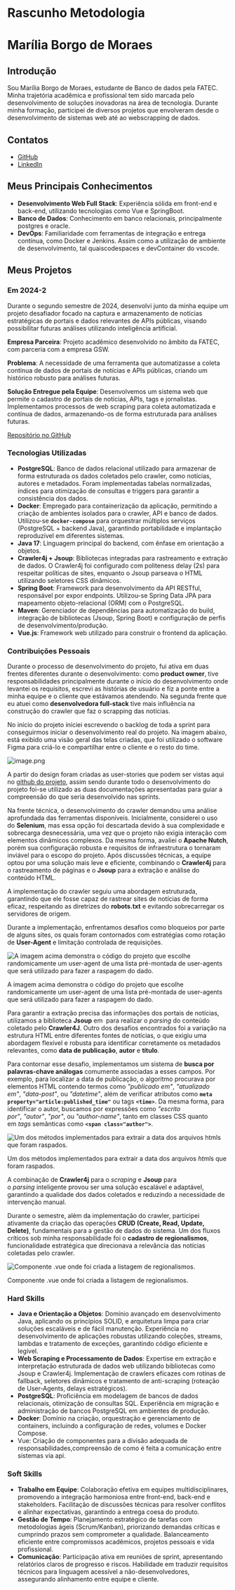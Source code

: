 # Rascunho Metodologia

# Marília Borgo de Moraes

## Introdução

Sou Marília Borgo de Moraes, estudante de Banco de dados pela FATEC. Minha trajetória acadêmica e profissional tem sido marcada pelo desenvolvimento de soluções inovadoras na área de tecnologia. Durante minha formação, participei de diversos projetos que envolveram desde o desenvolvimento de sistemas web até ao webscrapping de dados.

## Contatos

- [GitHub](https://github.com/marilia-borgo)
- [LinkedIn](https://www.linkedin.com/in/mariliaborgo/)

## Meus Principais Conhecimentos

- **Desenvolvimento Web Full Stack**: Experiência sólida em front-end e back-end, utilizando tecnologias como Vue e SpringBoot.
- **Banco de Dados**: Conhecimento em banco relacionais, principalmente postgres e oracle.
- **DevOps**: Familiaridade com ferramentas de integração e entrega contínua, como Docker e Jenkins. Assim como a utilização de  ambiente de desenvolvimento, tal quaiscodespaces e devContainer do vscode.

## Meus Projetos

### Em 2024-2

Durante o segundo semestre de 2024, desenvolvi junto da minha equipe um projeto desafiador focado na captura e armazenamento de notícias estratégicas de portais e dados relevantes de APIs públicas, visando possibilitar futuras análises utilizando inteligência artificial.

**Empresa Parceira**: Projeto acadêmico desenvolvido no âmbito da FATEC, com parceria com a empresa GSW.

**Problema**: A necessidade de uma ferramenta que automatizasse a coleta contínua de dados de portais de notícias e APIs públicas, criando um histórico robusto para análises futuras.

**Solução Entregue pela Equipe**: Desenvolvemos um sistema web que permite o cadastro de portais de notícias, APIs, tags e jornalistas. Implementamos processos de web scraping para coleta automatizada e contínua de dados, armazenando-os de forma estruturada para análises futuras.

[Repositório no GitHub](https://github.com/marilia-borgo/FATEC-API-3-SEMESTRE)

### **Tecnologias Utilizadas**

- **PostgreSQL**: Banco de dados relacional utilizado para armazenar de forma estruturada os dados coletados pelo crawler, como notícias, autores e metadados. Foram implementadas tabelas normalizadas, índices para otimização de consultas e triggers para garantir a consistência dos dados.
- **Docker**: Empregado para containerização da aplicação, permitindo a criação de ambientes isolados para o crawler, API e banco de dados. Utilizou-se **`docker-compose`** para orquestrar múltiplos serviços (PostgreSQL + backend Java), garantindo portabilidade e implantação reproduzível em diferentes sistemas.
- **Java 17**: Linguagem principal do backend, com ênfase em orientação a objetos.
- **Crawler4j + Jsoup**: Bibliotecas integradas para rastreamento e extração de dados. O Crawler4j foi configurado com politeness delay (2s) para respeitar políticas de sites, enquanto o Jsoup parseava o HTML utilizando seletores CSS dinâmicos.
- **Spring Boot**: Framework para desenvolvimento da API RESTful, responsável por expor endpoints. Utilizou-se Spring Data JPA para mapeamento objeto-relacional (ORM) com o PostgreSQL.
- **Maven**: Gerenciador de dependências para automatização do build, integração de bibliotecas (Jsoup, Spring Boot) e configuração de perfis de desenvolvimento/produção.
- **Vue.js**: Framework web utilizado para construir o frontend da aplicação.

### Contribuições Pessoais

Durante o processo de desenvolvimento do projeto, fui ativa em duas frentes diferentes durante o desenvolvimento: como **product owner**, tive responsabilidades principalmente durante o início do desenvolvimento onde levantei os requisitos, escrevi as histórias de usuário e fiz a ponte entre a minha equipe e o cliente que estávamos atendendo. Na segunda frente que eu atuei como **desenvolvedora full-stack** tive mais influência na construção do crawler que faz o scrapping das notícias. 

No início do projeto iniciei escrevendo o backlog de toda a sprint para conseguirmos iniciar o desenvolvimento real do projeto. Na imagem abaixo, está exibido uma visão geral das telas criadas, que foi utilizado o software Figma para criá-lo e compartilhar entre o cliente e o resto do time.

![image.png](image.png)

A partir do design foram criadas as user-stories que podem ser vistas aqui no [github do projeto](https://github.com/c137santos/FATEC-API-3-SEMESTRE/blob/main/documenta%C3%A7%C3%A3o/descri%C3%A7%C3%A3o_user_stories.md), assim sendo durante todo o desenvolvimento do projeto foi-se utilizado as duas documentações apresentadas para guiar a compreensão do que seria desenvolvido nas sprints.

Na frente técnica, o desenvolvimento do crawler demandou uma análise aprofundada das ferramentas disponíveis. Inicialmente, considerei o uso do **Selenium**, mas essa opção foi descartada devido à sua complexidade e sobrecarga desnecessária, uma vez que o projeto não exigia interação com elementos dinâmicos complexos. Da mesma forma, avaliei o **Apache Nutch**, porém sua configuração robusta e requisitos de infraestrutura o tornaram inviável para o escopo do projeto. Após discussões técnicas, a equipe optou por uma solução mais leve e eficiente, combinando o **Crawler4j** para o rastreamento de páginas e o **Jsoup** para a extração e análise do conteúdo HTML.

A implementação do crawler seguiu uma abordagem estruturada, garantindo que ele fosse capaz de rastrear sites de notícias de forma eficaz, respeitando as diretrizes do **robots.txt** e evitando sobrecarregar os servidores de origem.

Durante a implementação, enfrentamos desafios como bloqueios por parte de alguns sites, os quais foram contornados com estratégias como rotação de **User-Agent** e limitação controlada de requisições.

![A imagem acima demonstra o código do projeto que escolhe randomicamente um user-agent de uma lista pré-montada de user-agents que será utilizado para fazer a raspagem do dado.](image%201.png)

A imagem acima demonstra o código do projeto que escolhe randomicamente um user-agent de uma lista pré-montada de user-agents que será utilizado para fazer a raspagem do dado.

Para garantir a extração precisa das informações dos portais de notícias, utilizamos a biblioteca **Jsoup** em  para realizar o *parsing* do conteúdo coletado pelo **Crawler4J**. Outro dos desafios encontrados foi a variação na estrutura HTML entre diferentes fontes de notícias, o que exigiu uma abordagem flexível e robusta para identificar corretamente os metadados relevantes, como **data de publicação**, **autor** e **título**.

Para contornar esse desafio, implementamos um sistema de **busca por palavras-chave análogas** comumente associadas a esses campos. Por exemplo, para localizar a data de publicação, o algoritmo procurava por elementos HTML contendo termos como *"publicado em"*, *"atualizado em"*, *"data-post"*, ou *"datetime"*, além de verificar atributos como **`meta property="article:published_time"`** ou tags **`<time>`**. Da mesma forma, para identificar o autor, buscamos por expressões como *"escrito por"*, *"autor"*, *"por"*, ou *"author-name"*, tanto em classes CSS quanto em *tags* semânticas como **`<span class="author">`**.

![Um dos métodos implementados para extrair a data dos arquivos *html*s que foram raspados.](image%202.png)

Um dos métodos implementados para extrair a data dos arquivos *html*s que foram raspados.

A combinação de **Crawler4j** para o *scraping* e **Jsoup** para o *parsing* inteligente provou ser uma solução escalável e adaptável, garantindo a qualidade dos dados coletados e reduzindo a necessidade de intervenção manual.

Durante o semestre, além da implementação do crawler, participei ativamente da criação das operações **CRUD (Create, Read, Update, Delete)**, fundamentais para a gestão de dados do sistema. Um dos fluxos críticos sob minha responsabilidade foi o **cadastro de regionalismos**, funcionalidade estratégica que direcionava a relevância das notícias coletadas pelo crawler.

![Componente .vue onde foi criada a listagem de regionalismos.](image%203.png)

Componente .vue onde foi criada a listagem de regionalismos.

### Hard Skills

- **Java e Orientação a Objetos**: Domínio avançado em desenvolvimento Java, aplicando os princípios SOLID, e arquitetura limpa para criar soluções escaláveis e de fácil manutenção. Experiência no desenvolvimento de aplicações robustas utilizando coleções, streams, lambdas e tratamento de exceções, garantindo código eficiente e legível.
- **Web Scraping e Processamento de Dados**: Expertise em extração e interpretação estruturada de dados web utilizando bibliotecas como Jsoup e Crawler4j. Implementação de crawlers eficazes com rotinas de fallback, seletores dinâmicos e tratamento de anti-scraping (roteação de User-Agents, delays estratégicos).
- **PostgreSQL**: Proficiência em modelagem de bancos de dados relacionais, otimização de consultas SQL. Experiência em migração e administração de bancos PostgreSQL em ambientes de produção.
- **Docker**: Domínio na criação, orquestração e gerenciamento de containers, incluindo a configuração de redes, volumes e Docker Compose.
- Vue: Criação de componentes para a divisão adequada de responsabilidades,compreensão de como é feita a comunicação entre sistemas via api.

### Soft Skills

- **Trabalho em Equipe**: Colaboração efetiva em equipes multidisciplinares, promovendo a integração harmoniosa entre front-end, back-end e stakeholders. Facilitação de discussões técnicas para resolver conflitos e alinhar expectativas, garantindo a entrega coesa do produto.
- **Gestão de Tempo**: Planejamento estratégico de tarefas com metodologias ágeis (Scrum/Kanban), priorizando demandas críticas e cumprindo prazos sem comprometer a qualidade. Balanceamento eficiente entre compromissos acadêmicos, projetos pessoais e vida profissional.
- **Comunicação**: Participação ativa em reuniões de sprint, apresentando relatórios claros de progresso e riscos. Habilidade em traduzir requisitos técnicos para linguagem acessível a não-desenvolvedores, assegurando alinhamento entre equipe e cliente.